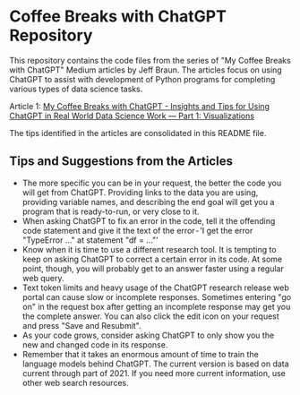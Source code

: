 # Coffee Breaks with ChatGPT Repository

This repository contains the code files from the series of "My Coffee Breaks with ChatGPT"
Medium articles by Jeff Braun. The articles focus on using ChatGPT to assist with development
of Python programs for completing various types of data science tasks.

Article 1: [My Coffee Breaks with ChatGPT - Insights and Tips for Using ChatGPT in Real World Data Science Work — Part 1: Visualizations](https://medium.com/@jbraun_44616/my-coffee-breaks-with-chatgpt-d62f181b2ef4)

The tips identified in the articles are consolidated in this README file.


## Tips and Suggestions from the Articles

- The more specific you can be in your request, the better the code you will get from ChatGPT. Providing links to the data you are using, providing variable names, and describing the end goal will get you a program that is ready-to-run, or very close to it.
- When asking ChatGPT to fix an error in the code, tell it the offending code statement and give it the text of the error - 'I get the error "TypeError ..." at statement "df = ..."' 
- Know when it is time to use a different research tool. It is tempting to keep on asking ChatGPT to correct a certain error in its code. At some point, though, you will probably get to an answer faster using a regular web query.
- Text token limits and heavy usage of the ChatGPT research release web portal can cause slow or incomplete responses. Sometimes entering "go on" in the request box after getting an incomplete response may get you the complete answer. You can also click the edit icon on your request and press "Save and Resubmit". 
- As your code grows, consider asking ChatGPT to only show you the new and changed code in its response.
- Remember that it takes an enormous amount of time to train the language models behind ChatGPT. The current version is based on data current through part of 2021. If you need more current information, use other web search resources.
